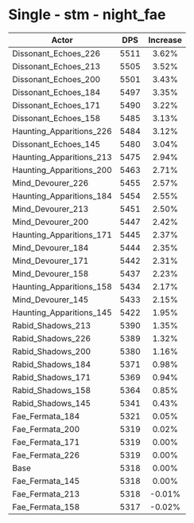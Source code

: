 # Single - stm - night_fae
| Actor | DPS | Increase |
|---|:---:|:---:|
|Dissonant_Echoes_226|5511|3.62%|
|Dissonant_Echoes_213|5505|3.52%|
|Dissonant_Echoes_200|5501|3.43%|
|Dissonant_Echoes_184|5497|3.35%|
|Dissonant_Echoes_171|5490|3.22%|
|Dissonant_Echoes_158|5485|3.13%|
|Haunting_Apparitions_226|5484|3.12%|
|Dissonant_Echoes_145|5480|3.04%|
|Haunting_Apparitions_213|5475|2.94%|
|Haunting_Apparitions_200|5463|2.71%|
|Mind_Devourer_226|5455|2.57%|
|Haunting_Apparitions_184|5454|2.55%|
|Mind_Devourer_213|5451|2.50%|
|Mind_Devourer_200|5447|2.42%|
|Haunting_Apparitions_171|5445|2.37%|
|Mind_Devourer_184|5444|2.35%|
|Mind_Devourer_171|5442|2.31%|
|Mind_Devourer_158|5437|2.23%|
|Haunting_Apparitions_158|5434|2.17%|
|Mind_Devourer_145|5433|2.15%|
|Haunting_Apparitions_145|5422|1.95%|
|Rabid_Shadows_213|5390|1.35%|
|Rabid_Shadows_226|5389|1.32%|
|Rabid_Shadows_200|5380|1.16%|
|Rabid_Shadows_184|5371|0.98%|
|Rabid_Shadows_171|5369|0.94%|
|Rabid_Shadows_158|5364|0.85%|
|Rabid_Shadows_145|5341|0.43%|
|Fae_Fermata_184|5321|0.05%|
|Fae_Fermata_200|5319|0.02%|
|Fae_Fermata_171|5319|0.00%|
|Fae_Fermata_226|5319|0.00%|
|Base|5318|0.00%|
|Fae_Fermata_145|5318|0.00%|
|Fae_Fermata_213|5318|-0.01%|
|Fae_Fermata_158|5317|-0.02%|
